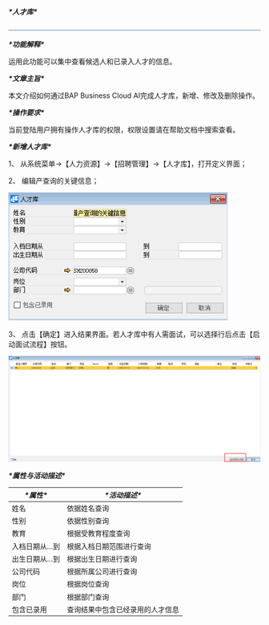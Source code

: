 ***\*人才库\****

![img](图片/标题.png) 

***\*功能解释\****

运用此功能可以集中查看候选人和已录入人才的信息。

***\*文章主旨\****

本文介绍如何通过BAP Business Cloud AI完成人才库，新增、修改及删除操作。

***\*操作要求\****

当前登陆用户拥有操作人才库的权限，权限设置请在帮助文档中搜索查看。

***\*新增人才库\****

1、 从系统菜单->【人力资源】->【招聘管理】->【人才库】，打开定义界面；	

2、 编辑产查询的关键信息；

![img](图片/人才库1.png) 

3、 点击【确定】进入结果界面。若人才库中有人需面试，可以选择行后点击【启动面试流程】按钮。

![img](图片/人才库2.png) 

***\*属性与活动描述\****

| ***\*属性\**** | ***\*活动描述\****               |
| -------------- | -------------------------------- |
| 姓名           | 依据姓名查询                     |
| 性别           | 依据性别查询                     |
| 教育           | 根据受教育程度查询               |
| 入档日期从…到  | 根据入档日期范围进行查询         |
| 出生日期从…到  | 根据出生日期进行查询             |
| 公司代码       | 根据所属公司进行查询             |
| 岗位           | 根据岗位查询                     |
| 部门           | 根据部门查询                     |
| 包含已录用     | 查询结果中包含已经录用的人才信息 |

 
